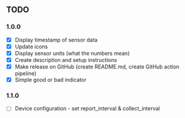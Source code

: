 
## TODO
### 1.0.0
- [x] Display timestamp of sensor data
- [x] Update icons
- [x] Display sensor units (what the numbers mean)
- [x] Create description and setup instructions
- [x] Make release on GitHub (create README.md, create GitHub action pipeline)
- [x] Simple good or bad indicator

### 1.1.0
- [ ] Device configuration - set report_interval & collect_interval
